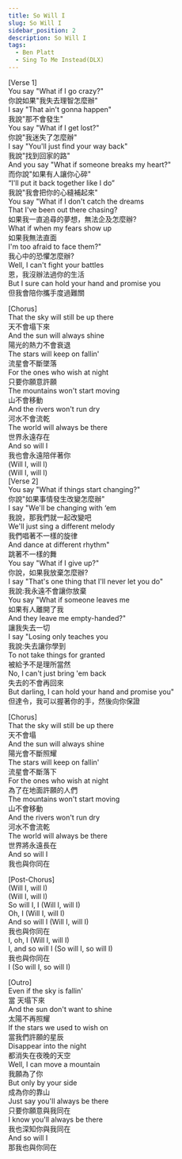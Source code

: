 ```yaml
---
title: So Will I
slug: So Will I
sidebar_position: 2
description: So Will I
tags:
  - Ben Platt
  - Sing To Me Instead(DLX)
---
```

  
[Verse 1]  
You say "What if I go crazy?"  
你說如果"我失去理智怎麼辦"  
I say "That ain't gonna happen"  
我說"那不會發生"  
You say "What if I get lost?"  
你說"我迷失了怎麼辦"  
I say "You'll just find your way back"  
我說"找到回家的路"  
And you say "What if someone breaks my heart?"  
而你說"如果有人讓你心碎"  
“I'll put it back together like I do”  
我說"我會把你的心縫補起來"  
You say "What if I don't catch the dreams  
That I've been out there chasing?  
如果我一直追尋的夢想，無法企及怎麼辦?  
What if when my fears show up  
如果我無法直面  
I'm too afraid to face them?"  
我心中的恐懼怎麼辦?  
Well, I can't fight your battles  
恩，我沒辦法過你的生活  
But I sure can hold your hand and promise you  
但我會陪你攜手度過難關  
  
[Chorus]  
That the sky will still be up there  
天不會塌下來  
And the sun will always shine  
陽光的熱力不會衰退  
The stars will keep on fallin'  
流星會不斷墜落  
For the ones who wish at night  
只要你願意許願  
The mountains won't start moving  
山不會移動  
And the rivers won't run dry  
河水不會流乾  
The world will always be there  
世界永遠存在  
And so will I  
我也會永遠陪伴著你  
(Will I, will I)  
(Will I, will I)  
[Verse 2]  
You say "What if things start changing?"  
你說"如果事情發生改變怎麼辦"  
I say "We'll be changing with ‘em  
我說，那我們就一起改變吧  
We'll just sing a different melody  
我們唱著不一樣的旋律  
And dance at different rhythm"  
跳著不一樣的舞  
You say "What if I give up?"  
你說，如果我放棄怎麼辦?  
I say "That's one thing that I'll never let you do"  
我說:我永遠不會讓你放棄  
You say "What if someone leaves me  
如果有人離開了我  
And they leave me empty-handed?"  
讓我失去一切  
I say "Losing only teaches you  
我說:失去讓你學到  
To not take things for granted  
被給予不是理所當然  
No, I can't just bring 'em back  
失去的不會再回來  
But darling, I can hold your hand and promise you"  
但達令，我可以握著你的手，然後向你保證  
  
[Chorus]  
That the sky will still be up there  
天不會塌  
And the sun will always shine  
陽光會不斷照耀  
The stars will keep on fallin'  
流星會不斷落下  
For the ones who wish at night  
為了在地面許願的人們  
The mountains won't start moving  
山不會移動  
And the rivers won't run dry  
河水不會流乾  
The world will always be there  
世界將永遠長在  
And so will I  
我也與你同在  
  
[Post-Chorus]  
(Will I, will I)  
(Will I, will I)  
So will I, I (Will I, will I)  
Oh, I (Will I, will I)  
And so will I (Will I, will I)  
我也與你同在  
I, oh, I (Will I, will I)  
I, and so will I (So will I, so will I)  
我也與你同在  
I (So will I, so will I)  
  
[Outro]  
Even if the sky is fallin'  
當 天塌下來  
And the sun don't want to shine  
太陽不再照耀  
If the stars we used to wish on  
當我們許願的星辰  
Disappear into the night  
都消失在夜晚的天空  
Well, I can move a mountain  
我願為了你  
But only by your side  
成為你的靠山  
Just say you'll always be there  
只要你願意與我同在  
I know you'll always be there  
我也深知你與我同在  
And so will I  
那我也與你同在    

